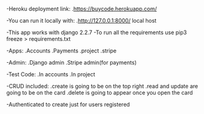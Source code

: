 -Heroku deployment link:
    .https://buycode.herokuapp.com/

-You can run it locally with:
    .http://127.0.0.1:8000/ local host

-This app works with django 2.2.7
-To run all the requirements use  pip3 freeze > requirements.txt

-Apps:
    .Accounts
    .Payments
    .project
    .stripe

-Admin:
    .Django admin
    .Stripe admin(for payments)

-Test Code:
    .In accounts
    .In project

-CRUD included:
    .create is going to be on the top right
    .read and update are going to be on the card
    .delete is going to appear once you open the card

-Authenticated to create just for users registered
